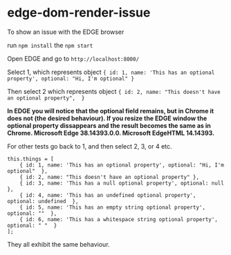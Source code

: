 # edge-dom-render-issue
To show an issue with the EDGE browser

run `npm install` the `npm start`

Open EDGE and go to `http://localhost:8000/`

Select 1, which represents object `{ id: 1, name: 'This has an optional property', optional: "Hi, I'm optional" }`

Then select 2 which represents object `{ id: 2, name: "This doesn't have an optional property",  }`

**In EDGE you will notice that the optional field remains, but in Chrome it does not (the desired behaviour). If you resize the EDGE window the optional property dissappears and the result becomes the same as in Chrome. Microsoft Edge 38.14393.0.0. Microsoft EdgeHTML 14.14393.**

For other tests go back to 1, and then select 2, 3, or 4 etc.

```
this.things = [
    { id: 1, name: 'This has an optional property', optional: "Hi, I'm optional"  },
    { id: 2, name: "This doesn't have an optional property" },
    { id: 3, name: 'This has a null optional property', optional: null  },
    { id: 4, name: 'This has an undefined optional property', optional: undefined  },
    { id: 5, name: 'This has an empty string optional property', optional: ""  },
    { id: 6, name: 'This has a whitespace string optional property', optional: " "  }
];
```

They all exhibit the same behaviour.

